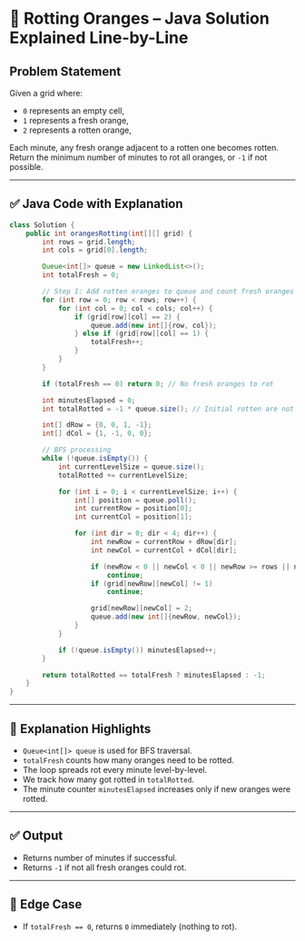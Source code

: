 
# 🍊 Rotting Oranges – Java Solution Explained Line-by-Line

## Problem Statement
Given a grid where:
- `0` represents an empty cell,
- `1` represents a fresh orange,
- `2` represents a rotten orange,

Each minute, any fresh orange adjacent to a rotten one becomes rotten. Return the minimum number of minutes to rot all oranges, or `-1` if not possible.

---

## ✅ Java Code with Explanation

```java
class Solution {
    public int orangesRotting(int[][] grid) {
        int rows = grid.length;
        int cols = grid[0].length;

        Queue<int[]> queue = new LinkedList<>();
        int totalFresh = 0;

        // Step 1: Add rotten oranges to queue and count fresh oranges
        for (int row = 0; row < rows; row++) {
            for (int col = 0; col < cols; col++) {
                if (grid[row][col] == 2) {
                    queue.add(new int[]{row, col});
                } else if (grid[row][col] == 1) {
                    totalFresh++;
                }
            }
        }

        if (totalFresh == 0) return 0; // No fresh oranges to rot

        int minutesElapsed = 0;
        int totalRotted = -1 * queue.size(); // Initial rotten are not from fresh

        int[] dRow = {0, 0, 1, -1};
        int[] dCol = {1, -1, 0, 0};

        // BFS processing
        while (!queue.isEmpty()) {
            int currentLevelSize = queue.size();
            totalRotted += currentLevelSize;

            for (int i = 0; i < currentLevelSize; i++) {
                int[] position = queue.poll();
                int currentRow = position[0];
                int currentCol = position[1];

                for (int dir = 0; dir < 4; dir++) {
                    int newRow = currentRow + dRow[dir];
                    int newCol = currentCol + dCol[dir];

                    if (newRow < 0 || newCol < 0 || newRow >= rows || newCol >= cols)
                        continue;
                    if (grid[newRow][newCol] != 1)
                        continue;

                    grid[newRow][newCol] = 2;
                    queue.add(new int[]{newRow, newCol});
                }
            }

            if (!queue.isEmpty()) minutesElapsed++;
        }

        return totalRotted == totalFresh ? minutesElapsed : -1;
    }
}
```

---

## 🧠 Explanation Highlights

- `Queue<int[]> queue` is used for BFS traversal.
- `totalFresh` counts how many oranges need to be rotted.
- The loop spreads rot every minute level-by-level.
- We track how many got rotted in `totalRotted`.
- The minute counter `minutesElapsed` increases only if new oranges were rotted.

---

## ✅ Output
- Returns number of minutes if successful.
- Returns `-1` if not all fresh oranges could rot.

---

## 📌 Edge Case
- If `totalFresh == 0`, returns `0` immediately (nothing to rot).
